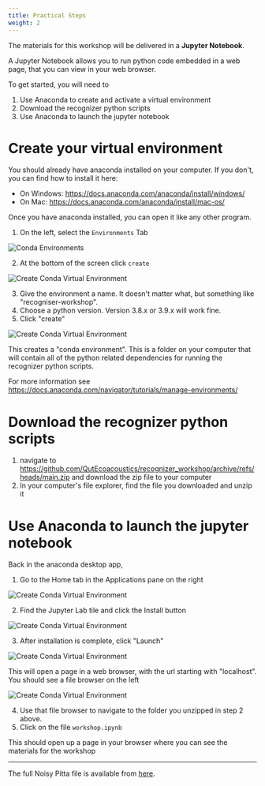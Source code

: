 ```yaml
---
title: Practical Steps
weight: 2
---
```


The materials for this workshop will be delivered in a **Jupyter Notebook**. 

A Jupyter Notebook allows you to run python code embedded in a web page, that you can view in your web browser.

To get started, you will need to 

1) Use Anaconda to create and activate a virtual environment
2) Download the recognizer python scripts
3) Use Anaconda to launch the jupyter notebook

# Create your virtual environment

You should already have anaconda installed on your computer. If you don't, you can find how to install it here: 

- On Windows: https://docs.anaconda.com/anaconda/install/windows/
- On Mac: https://docs.anaconda.com/anaconda/install/mac-os/

Once you have anaconda installed, you can open it like any other program. 

1) On the left, select the `Environments` Tab

![Conda Environments](create_venv_1.jpg)

2) At the bottom of the screen click `create`

![Create Conda Virtual Environment](create_venv_2.jpg)

3) Give the environment a name. It doesn't matter what, but something like "recogniser-workshop". 
4) Choose a python version. Version 3.8.x or 3.9.x will work fine. 
5) Click "create"

![Create Conda Virtual Environment](create_venv_3.jpg)


This creates a "conda environment". This is a folder on your computer that will contain all of the python related dependencies for running the recognizer python scripts. 

For more information see https://docs.anaconda.com/navigator/tutorials/manage-environments/

# Download the recognizer python scripts

1) navigate to https://github.com/QutEcoacoustics/recognizer_workshop/archive/refs/heads/main.zip and download the zip file to your computer
2) In your computer's file explorer, find the file you downloaded and unzip it

# Use Anaconda to launch the jupyter notebook 

Back in the anaconda desktop app, 

1) Go to the Home tab in the Applications pane on the right

![Create Conda Virtual Environment](launch_notebook_1.jpg)

2) Find the Jupyter Lab tile and click the Install button 

![Create Conda Virtual Environment](launch_notebook_2.jpg)

3) After installation is complete, click "Launch"

![Create Conda Virtual Environment](launch_notebook_3.jpg)


This will open a page in a web browser, with the url starting with "localhost". You should see a file browser on the left

![Create Conda Virtual Environment](launch_notebook_4.jpg)

4) Use that file browser to navigate to the folder you unzipped in step 2 above. 
5) Click on the file `workshop.ipynb`

This should open up a page in your browser where you can see the materials for the workshop





---

The full Noisy Pitta file is available from [here](https://connectqutedu.sharepoint.com/sites/QUTEcoacousticsAnon/Shared%20Documents/Forms/AllItems.aspx?ga=1&id=%2Fsites%2FQUTEcoacousticsAnon%2FShared%20Documents%2F2022%20Ecoacoustics%20Symposium%2FMake%20you%20own%20recognizer).


